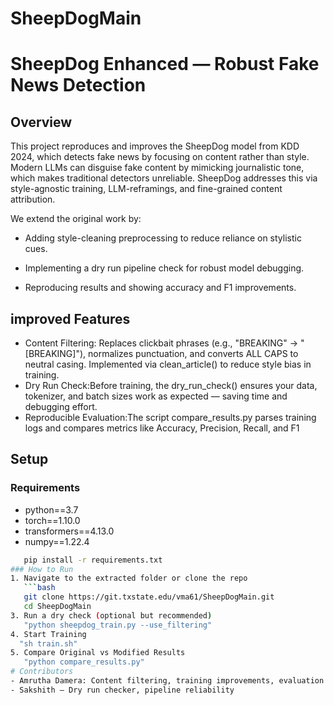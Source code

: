 # SheepDogMain
# SheepDog Enhanced — Robust Fake News Detection
## Overview
This project reproduces and improves the SheepDog model from KDD 2024, which detects fake news by focusing on content rather than style. Modern LLMs can disguise fake content by mimicking journalistic tone, which makes traditional detectors unreliable. SheepDog addresses this via style-agnostic training, LLM-reframings, and fine-grained content attribution.

We extend the original work by:

- Adding style-cleaning preprocessing to reduce reliance on stylistic cues.

- Implementing a dry run pipeline check for robust model debugging.

- Reproducing results and showing accuracy and F1 improvements.

## improved Features
- Content Filtering: Replaces clickbait phrases (e.g., "BREAKING" → "[BREAKING]"), normalizes punctuation, and converts ALL CAPS to neutral casing. Implemented via clean_article() to reduce style bias in training.
- Dry Run Check:Before training, the dry_run_check() ensures your data, tokenizer, and batch sizes work as expected — saving time and debugging effort.
- Reproducible Evaluation:The script compare_results.py parses training logs and compares metrics like Accuracy, Precision, Recall, and F1
## Setup
### Requirements
- python==3.7
- torch==1.10.0
- transformers==4.13.0
- numpy==1.22.4  
```bash
   pip install -r requirements.txt
### How to Run
1. Navigate to the extracted folder or clone the repo
   ```bash
   git clone https://git.txstate.edu/vma61/SheepDogMain.git
   cd SheepDogMain
3. Run a dry check (optional but recommended)
   "python sheepdog_train.py --use_filtering"
4. Start Training
  "sh train.sh"
5. Compare Original vs Modified Results
   "python compare_results.py"
# Contributors
- Amrutha Damera: Content filtering, training improvements, evaluation
- Sakshith – Dry run checker, pipeline reliability


